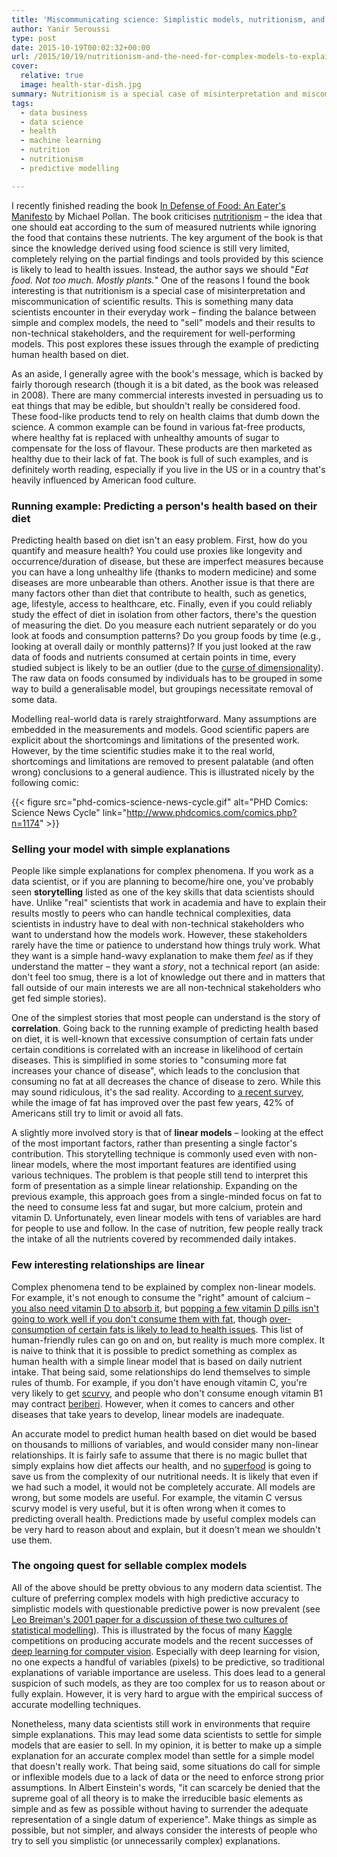 ```yaml
---
title: 'Miscommunicating science: Simplistic models, nutritionism, and the art of storytelling'
author: Yanir Seroussi
type: post
date: 2015-10-19T00:02:32+00:00
url: /2015/10/19/nutritionism-and-the-need-for-complex-models-to-explain-complex-phenomena/
cover:
  relative: true
  image: health-star-dish.jpg
summary: Nutritionism is a special case of misinterpretation and miscommunication of scientific results &ndash; something many data scientists encounter in their work.
tags:
  - data business
  - data science
  - health
  - machine learning
  - nutrition
  - nutritionism
  - predictive modelling

---
```

I recently finished reading the book <a href="http://michaelpollan.com/books/in-defense-of-food/" target="_blank" rel="noopener">In Defense of Food: An Eater's Manifesto</a> by Michael Pollan. The book criticises <a href="https://en.wikipedia.org/wiki/Nutritionism" target="_blank" rel="noopener">nutritionism</a> &ndash; the idea that one should eat according to the sum of measured nutrients while ignoring the food that contains these nutrients. The key argument of the book is that since the knowledge derived using food science is still very limited, completely relying on the partial findings and tools provided by this science is likely to lead to health issues. Instead, the author says we should "_Eat food. Not too much. Mostly plants._" One of the reasons I found the book interesting is that nutritionism is a special case of misinterpretation and miscommunication of scientific results. This is something many data scientists encounter in their everyday work &ndash; finding the balance between simple and complex models, the need to "sell" models and their results to non-technical stakeholders, and the requirement for well-performing models. This post explores these issues through the example of predicting human health based on diet.

As an aside, I generally agree with the book's message, which is backed by fairly thorough research (though it is a bit dated, as the book was released in 2008). There are many commercial interests invested in persuading us to eat things that may be edible, but shouldn't really be considered food. These food-like products tend to rely on health claims that dumb down the science. A common example can be found in various fat-free products, where healthy fat is replaced with unhealthy amounts of sugar to compensate for the loss of flavour. These products are then marketed as healthy due to their lack of fat. The book is full of such examples, and is definitely worth reading, especially if you live in the US or in a country that's heavily influenced by American food culture.

### Running example: Predicting a person's health based on their diet

Predicting health based on diet isn't an easy problem. First, how do you quantify and measure health? You could use proxies like longevity and occurrence/duration of disease, but these are imperfect measures because you can have a long unhealthy life (thanks to modern medicine) and some diseases are more unbearable than others. Another issue is that there are many factors other than diet that contribute to health, such as genetics, age, lifestyle, access to healthcare, etc. Finally, even if you could reliably study the effect of diet in isolation from other factors, there's the question of measuring the diet. Do you measure each nutrient separately or do you look at foods and consumption patterns? Do you group foods by time (e.g., looking at overall daily or monthly patterns)? If you just looked at the raw data of foods and nutrients consumed at certain points in time, every studied subject is likely to be an outlier (due to the <a href="https://en.wikipedia.org/wiki/Curse_of_dimensionality" target="_blank" rel="noopener">curse of dimensionality</a>). The raw data on foods consumed by individuals has to be grouped in some way to build a generalisable model, but groupings necessitate removal of some data.

Modelling real-world data is rarely straightforward. Many assumptions are embedded in the measurements and models. Good scientific papers are explicit about the shortcomings and limitations of the presented work. However, by the time scientific studies make it to the real world, shortcomings and limitations are removed to present palatable (and often wrong) conclusions to a general audience. This is illustrated nicely by the following comic:

{{< figure src="phd-comics-science-news-cycle.gif" alt="PHD Comics: Science News Cycle" link="http://www.phdcomics.com/comics.php?n=1174" >}}

### Selling your model with simple explanations

People like simple explanations for complex phenomena. If you work as a data scientist, or if you are planning to become/hire one, you've probably seen **storytelling** listed as one of the key skills that data scientists should have. Unlike "real" scientists that work in academia and have to explain their results mostly to peers who can handle technical complexities, data scientists in industry have to deal with non-technical stakeholders who want to understand how the models work. However, these stakeholders rarely have the time or patience to understand how things truly work. What they want is a simple hand-wavy explanation to make them _feel_ as if they understand the matter &ndash; they want a _story_, not a technical report (an aside: don't feel too smug, there is a lot of knowledge out there and in matters that fall outside of our main interests we are all non-technical stakeholders who get fed simple stories).

One of the simplest stories that most people can understand is the story of **correlation**. Going back to the running example of predicting health based on diet, it is well-known that excessive consumption of certain fats under certain conditions is correlated with an increase in likelihood of certain diseases. This is simplified in some stories to "consuming more fat increases your chance of disease", which leads to the conclusion that consuming no fat at all decreases the chance of disease to zero. While this may sound ridiculous, it's the sad reality. According to <a href="http://www.foodinsight.org/2015-food-health-survey-consumer-research" target="_blank" rel="noopener">a recent survey</a>, while the image of fat has improved over the past few years, 42% of Americans still try to limit or avoid all fats.

A slightly more involved story is that of **linear models** &ndash; looking at the effect of the most important factors, rather than presenting a single factor's contribution. This storytelling technique is commonly used even with non-linear models, where the most important features are identified using various techniques. The problem is that people still tend to interpret this form of presentation as a simple linear relationship. Expanding on the previous example, this approach goes from a single-minded focus on fat to the need to consume less fat and sugar, but more calcium, protein and vitamin D. Unfortunately, even linear models with tens of variables are hard for people to use and follow. In the case of nutrition, few people really track the intake of all the nutrients covered by recommended daily intakes.

### Few interesting relationships are linear

Complex phenomena tend to be explained by complex non-linear models. For example, it's not enough to consume the "right" amount of calcium &ndash; <a href="https://en.wikipedia.org/wiki/Calcium#Nutrition" target="_blank" rel="noopener">you also need vitamin D to absorb it</a>, but <a href="http://www.medicaldaily.com/vitamin-d-benefits-are-enhanced-if-meal-contains-fat-absorbing-more-supplements-311248" target="_blank" rel="noopener">popping a few vitamin D pills isn't going to work well if you don't consume them with fat</a>, though <a href="https://en.wikipedia.org/wiki/Trans_fat#Health_risks" target="_blank" rel="noopener">over-consumption of certain fats is likely to lead to health issues</a>. This list of human-friendly rules can go on and on, but reality is much more complex. It is naive to think that it is possible to predict something as complex as human health with a simple linear model that is based on daily nutrient intake. That being said, some relationships do lend themselves to simple rules of thumb. For example, if you don't have enough vitamin C, you're very likely to get <a href="https://en.wikipedia.org/wiki/Scurvy" target="_blank" rel="noopener">scurvy</a>, and people who don't consume enough vitamin B1 may contract <a href="https://en.wikipedia.org/wiki/Beriberi" target="_blank" rel="noopener">beriberi</a>. However, when it comes to cancers and other diseases that take years to develop, linear models are inadequate.

An accurate model to predict human health based on diet would be based on thousands to millions of variables, and would consider many non-linear relationships. It is fairly safe to assume that there is no magic bullet that simply explains how diet affects our health, and no <a href="https://en.wikipedia.org/wiki/Superfood" target="_blank" rel="noopener">superfood</a> is going to save us from the complexity of our nutritional needs. It is likely that even if we had such a model, it would not be completely accurate. All models are wrong, but some models are useful. For example, the vitamin C versus scurvy model is very useful, but it is often wrong when it comes to predicting overall health. Predictions made by useful complex models can be very hard to reason about and explain, but it doesn't mean we shouldn't use them.

### The ongoing quest for sellable complex models

All of the above should be pretty obvious to any modern data scientist. The culture of preferring complex models with high predictive accuracy to simplistic models with questionable predictive power is now prevalent (see <a href="http://projecteuclid.org/download/pdf_1/euclid.ss/1009213726" target="_blank" rel="noopener">Leo Breiman's 2001 paper for a discussion of these two cultures of statistical modelling</a>). This is illustrated by the focus of many <a href="https://www.kaggle.com/" target="_blank" rel="noopener">Kaggle</a> competitions on producing accurate models and the recent successes of <a href="https://en.wikipedia.org/wiki/Deep_learning#Image_recognition" target="_blank" rel="noopener">deep learning for computer vision</a>. Especially with deep learning for vision, no one expects a handful of variables (pixels) to be predictive, so traditional explanations of variable importance are useless. This does lead to a general suspicion of such models, as they are too complex for us to reason about or fully explain. However, it is very hard to argue with the empirical success of accurate modelling techniques.

Nonetheless, many data scientists still work in environments that require simple explanations. This may lead some data scientists to settle for simple models that are easier to sell. In my opinion, it is better to make up a simple explanation for an accurate complex model than settle for a simple model that doesn't really work. That being said, some situations do call for simple or inflexible models due to a lack of data or the need to enforce strong prior assumptions. In Albert Einstein's words, "it can scarcely be denied that the supreme goal of all theory is to make the irreducible basic elements as simple and as few as possible without having to surrender the adequate representation of a single datum of experience". Make things as simple as possible, but not simpler, and always consider the interests of people who try to sell you simplistic (or unnecessarily complex) explanations.

